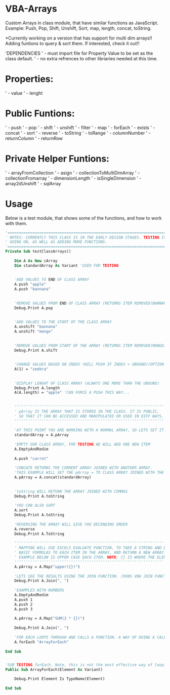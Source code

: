 # VBA-Arrays
Custom Arrays in class module, that have similar functions as JavaScript. Example: Push, Pop, Shift, Unshift, Sort, map, length, concat,  toString.

*Currently working on a version that has support for multi dim arrays!! Adding funtions to query & sort them. If interested, check it out!!

'DEPENDENCIES
' - must import file for Property Value to be set as the class default.
' - no extra refrences to other libriaries needed at this time.

# Properties:
' - value
' - lenght

# Public Funtions:
' - push
' - pop
' - shift
' - unshift
' - filter
' - map
' - forEach
' - exists
' - concat
' - sort
' - reverse
' - toString
' - toRange
' - columnNumber
' - returnColumn
' - returnRow

# Private Helper Funtions:
' - arrayFromCollection
' - asign
' - collectionToMultiDimArray
' - collectionFromarray
' - dimensionLength
' - isSingleDimension
' - array2dUnshift
' - sqlArray

# Usage

Below is a test module, that shows some of the functions, and how to work with them.

```vb
'==============================================================================
' NOTES: CURRENTLY THIS CLASS IS IN THE EARLY DESIGN STAGES. TESTING IS STILL
' GOING ON, AS WELL AS ADDING MORE FUNCTIONS.
'==============================================================================
Private Sub testClassArrays()
  
    Dim A As New cArray
    Dim standardArray As Variant 'USED FOR TESTING
    
    
    'ADD VALUES TO END OF CLASS ARRAY
    A.push "apple"
    A.push "bannana"
    
    
    'REMOVE VALUES FROM END OF CLASS ARRAY (RETURNS ITEM REMOVED(BANNANA))
    Debug.Print A.pop
    
    
    'ADD VALUES TO THE START OF THE CLASS ARRAY
    A.unshift "bannana"
    A.unshift "mango"
    
    
    'REMOVE VALUES FROM START OF THE ARRAY (RETURNS ITEM REMOVED(MANGO))
    Debug.Print A.shift
    
    
    'CHANGE VALUES BASED ON INDEX (WILL PUSH IF INDEX > UBOUND)(OPTION BASE 0)
    A(1) = "zeebra"
    
    
    'DISPLAY LENGHT OF CLASS ARRAY (ALWAYS ONE MORE THAN THE UBOUND)
    Debug.Print A.length
    A(A.length) = "apple" 'CAN FORCE A PUSH THIS WAY...
    
    
    '''''''''''''''''''''''''''''''''''''''''''''''''''''''''''''''''''
    ' pArray IS THE ARRAY THAT IS STORED IN THE CLASS. IT IS PUBLIC,
    ' SO THAT IT CAN BE ACCESSED AND MANIPULATED OR USED IN DIFF WAYS.
    '''''''''''''''''''''''''''''''''''''''''''''''''''''''''''''''''''
    
    'AT THIS POINT YOU ARE WORKING WITH A NORMAL ARRAY, SO LETS SET IT TO A VAR
    standardArray = A.pArray
    
    'EMPTY OUR CLASS ARRAY, FOR TESTING WE WILL ADD ONE NEW ITEM
    A.EmptyAndRedim
    
    A.push "carrot"
    
    'CONCATE RETURNS THE CURRENT ARRAY JOINED WITH ANOTHER ARRAY.
    'THIS EXAMPLE WILL SET THE pArray = TO CLASS ARRAY JOINED WITH THE STANDARD ARRAY
    A.pArray = A.concat(standardArray)
    
    
    'toString WILL RETURN THE ARRAY JOINED WITH COMMAS
    Debug.Print A.toString
    
    'YOU CAN ALSO SORT
    A.sort
    Debug.Print A.toString
    
    'REVERSING THE ARRAY WILL GIVE YOU DECENDING ORDER
    A.reverse
    Debug.Print A.ToString
    
    ''''''''''''''''''''''''''''''''''''''''''''''''''''''''''''''''''''''''''''''
    ' MAPPING WILL USE EXCELS EVALUATE FUNCTION, TO TAKE A STRING AND DO
    ' BASIC FORMULAS TO EACH ITEM IN THE ARRAY, AND RETURN A NEW ARRAY.
    ' EXAMPLE BELOW IS UPPER CASE EACH ITEM. NOTE: {} IS WHERE THE ELEMENT WILL GO.
    ''''''''''''''''''''''''''''''''''''''''''''''''''''''''''''''''''''''''''''''
    A.pArray = A.Map("upper({})")
    
    'LETS SEE THE RESULTS USING THE JOIN FUNCTION. (RUNS VBA JOIN FUNCTION)
    Debug.Print A.Join(", ")
    
    'EXAMPLES WITH NUMBERS
    A.EmptyAndRedim
    A.push 1
    A.push 2
    A.push 3
    
    A.pArray = A.Map("SUM(2 * {})")
    
    Debug.Print A.Join(", ")
    
    'FOR EACH LOOPS THROUGH AND CALLS A FUNCTION. A WAY OF DOING A CALLBACK FUNCTION. (NOT SUGGESTED FOR LARGE ARRAYS)
    A.forEach "ArrayForEach"
    
End Sub


'SUB TESTING forEach. Note, this is not the most effective way of looping arrays. Mostly used for on the spot coding..
Public Sub ArrayForEach(Element As Variant)

    Debug.Print Element Is TypeName(Element)
    
End Sub


```
